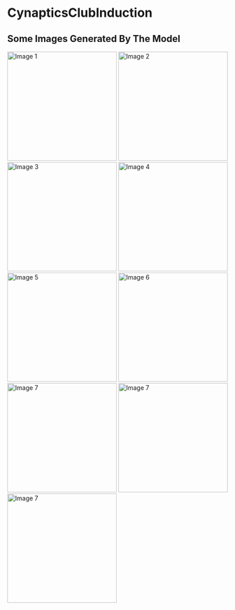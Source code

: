 # CynapticsClubInduction

## Some Images Generated By The Model
<img src="https://github.com/user-attachments/assets/29d5d5da-6fee-4606-8b5a-43cc28e53368" alt="Image 1" width="250"/>
<img src="https://github.com/user-attachments/assets/7fc9bed4-9b2b-4f96-8df9-e204f848a93b" alt="Image 2" width="250"/>
<img src="https://github.com/user-attachments/assets/d0ab037d-4b89-4d7d-869d-5c1d0806fdc6" alt="Image 3" width="250"/>
<img src="https://github.com/user-attachments/assets/70f1c133-bd63-44e7-8d44-bf572c372eed" alt="Image 4" width="250"/>
<img src="https://github.com/user-attachments/assets/8b94d11b-5157-45c6-84ce-c2d64c9eb594" alt="Image 5" width="250"/>
<img src="https://github.com/user-attachments/assets/248dfc5d-8eee-49d9-8a39-51fa45eccd23" alt="Image 6" width="250"/>
<img src="https://github.com/user-attachments/assets/5e710f4f-e137-4ff5-b512-240830133d83" alt="Image 7" width="250"/>
<img src="https://github.com/user-attachments/assets/522ff777-824d-4981-a506-7abb54af1943" alt="Image 7" width="250"/>
<img src="https://github.com/user-attachments/assets/71fc90b8-859b-4869-8bfa-af36f9e517cf" alt="Image 7" width="250"/>

